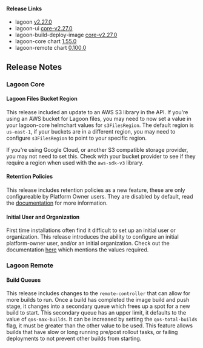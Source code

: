 #### Release Links
* lagoon [v2.27.0](https://github.com/uselagoon/lagoon/releases/tag/v2.27.0)
* lagoon-ui [core-v2.27.0](https://github.com/uselagoon/lagoon-ui/releases/tag/core-v2.27.0)
* lagoon-build-deploy-image [core-v2.27.0](https://github.com/uselagoon/build-deploy-tool/releases/tag/core-v2.27.0)
* lagoon-core chart [1.55.0](https://github.com/uselagoon/lagoon-charts/releases/tag/lagoon-core-1.55.0)
* lagoon-remote chart [0.100.0](https://github.com/uselagoon/lagoon-charts/releases/tag/lagoon-remote-0.100.0)

## Release Notes

### Lagoon Core

#### Lagoon Files Bucket Region

This release included an update to an AWS S3 library in the API. If you're using an AWS bucket for Lagoon files, you may need to now set a value in your lagoon-core helmchart values for `s3FilesRegion`. The default region is `us-east-1`, if your buckets are in a different region, you may need to configure `s3FilesRegion` to point to your specific region.

If you're using Google Cloud, or another S3 compatible storage provider, you may not need to set this. Check with your bucket provider to see if they require a region when used with the `aws-sdk-v3` library.

#### Retention Policies

This release includes retention policies as a new feature, these are only configureable by Platform Owner users. They are disabled by default, read the [documentation](../using-lagoon-advanced/retention-policies.md) for more information.

#### Initial User and Organization

First time installations often find it difficult to set up an initial user or organization. This release introduces the ability to configure an initial platform-owner user, and/or an initial organization. Check out the documentation [here](../installing-lagoon/lagoon-core.md) which mentions the values required.

### Lagoon Remote

#### Build Queues

This release includes changes to the `remote-controller` that can allow for more builds to run. Once a build has completed the image build and push stage, it changes into a secondary queue which frees up a spot for a new build to start. This secondary queue has an upper limit, it defaults to the value of `qos-max-builds`. It can be increased by setting the `qos-total-builds` flag, it must be greater than the other value to be used. This feature allows builds that have slow or long running pre/post rollout tasks, or failing deployments to not prevent other builds from starting.
